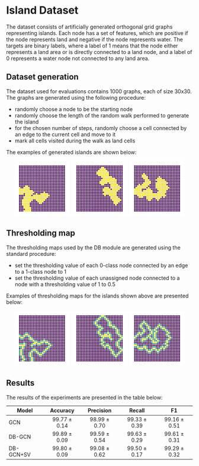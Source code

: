 # Island Dataset

The dataset consists of artificially generated orthogonal grid graphs representing islands. Each node has a set of features, which are positive if the node represents land and negative if the node represents water. The targets are binary labels, where a label of 1 means that the node either represents a land area or is directly connected to a land node, and a label of 0 represents a water node not connected to any land area. 

## Dataset generation

The dataset used for evaluations contains 1000 graphs, each of size 30x30. The graphs are generated using the following procedure:
- randomly choose a node to be the starting node
- randomly choose the length of the random walk performed to generate the island
- for the chosen number of steps, randomly choose a cell connected by an edge to the current cell and move to it
- mark all cells visited during the walk as land cells

The examples of generated islands are shown below:

<p align="center">
<img src="../../images/island1.png" width="30%" />
<img src="../../images/island2.png" width="30%" />
<img src="../../images/island3.png" width="30%" />
</p>

## Thresholding map

The thresholding maps used by the DB module are generated using the standard procedure:
- set the thresholding value of each 0-class node connected by an edge to a 1-class node to 1
- set the thresholding value of each unassigned node connected to a node with a thresholding value of 1 to 0.5

Examples of thresholding maps for the islands shown above are presented below:

<p align="center">
<img src="../../images/thr1.png" width="30%" />
<img src="../../images/thr2.png" width="30%" />
<img src="../../images/thr3.png" width="30%" />
</p>

## Results

The results of the experiments are presented in the table below:

| Model | Accuracy | Precision | Recall | F1 |
| --- | :---: | :---: | :---: | :-----: |
| GCN		|	99.77 ± 0.14	|	98.99 ± 0.70	|	99.33 ± 0.39	|	99.16 ± 0.51	|
| DB-GCN	|	99.89 ± 0.09	|	99.59 ± 0.54	|	99.63 ± 0.29	|	99.61 ± 0.31	|
| DB-GCN+SV |   99.80 ± 0.09 	|	99.08 ± 0.62	|	99.50 ± 0.17	|	99.29 ± 0.32	|
